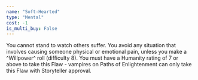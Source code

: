 ```yaml
---
name: "Soft-Hearted"
type: "Mental"
cost: -1
is_multi_buy: False
---
```


You cannot stand to watch others suffer. You avoid any situation that involves causing someone physical or emotional pain, unless you make a ^Willpower^ roll (difficulty 8). You must have a Humanity rating of 7 or above to take this Flaw - vampires on Paths of Enlightenment can only take this Flaw with Storyteller approval.